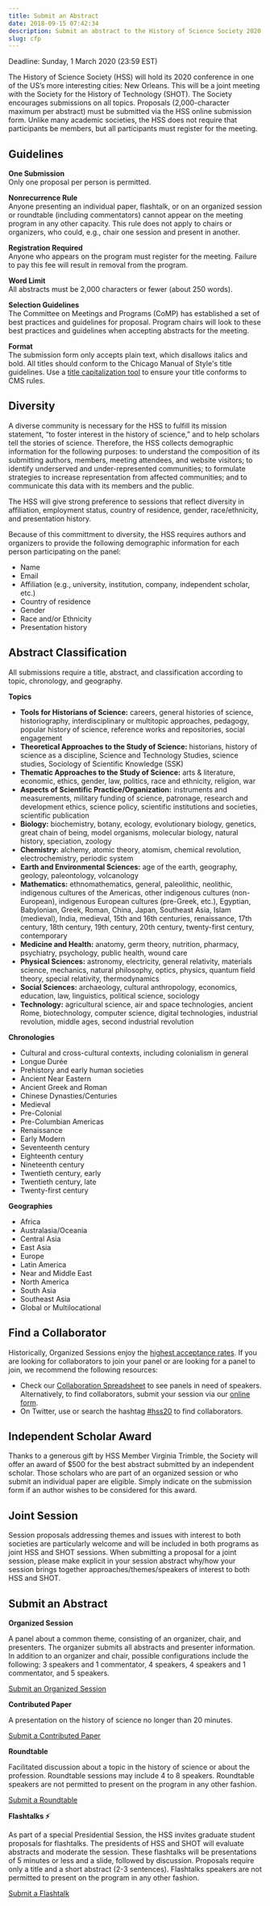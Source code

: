 ```yaml
---
title: Submit an Abstract
date: 2018-09-15 07:42:34
description: Submit an abstract to the History of Science Society 2020 Annual Meeting
slug: cfp
---
```


<span class="deadline">Deadline: Sunday, 1&nbsp;March&nbsp;2020&nbsp;(23:59&nbsp;EST)</span>

The History of Science Society (HSS) will hold its 2020 conference in one of the US’s more interesting cities: New Orleans. This will be a joint meeting with the Society for the History of Technology (SHOT). The Society encourages submissions on all topics. Proposals (2,000-character maximum per abstract) must be submitted via the HSS online submission form. Unlike many academic societies, the HSS does not require that participants be members, but all participants must register for the meeting.

## Guidelines

**One Submission**<br>
Only one proposal per person is permitted.

**Nonrecurrence Rule**<br>
Anyone presenting an individual paper, flashtalk, or on an organized session or roundtable (including commentators) cannot appear on the meeting program in any other capacity. This rule does not apply to chairs or organizers, who could, e.g., chair one session and present in another.

**Registration Required**<br>
Anyone who appears on the program must register for the meeting. Failure to pay this fee will result in removal from the program.

**Word Limit**<br>
All abstracts must be 2,000 characters or fewer (about 250 words).

**Selection Guidelines**<br>
The Committee on Meetings and Programs (CoMP) has established a set of best practices and guidelines for proposal. Program chairs will look to these best practices and guidelines when accepting abstracts for the meeting.

**Format**<br>
The submission form only accepts plain text, which disallows italics and bold. All titles should conform to the Chicago Manual of Style's title guidelines. Use a [title capitalization tool](https://thecapitalizer.com) to ensure your title conforms to CMS rules.

## Diversity

A diverse community is necessary for the HSS to fulfill its mission statement, &ldquo;to foster interest in the history of science,&rdquo; and to help scholars tell the stories of science. Therefore, the HSS collects demographic information for the following purposes: to understand the composition of its submitting authors, members, meeting attendees, and website visitors; to identify underserved and under-represented communities; to formulate strategies to increase representation from affected communities; and to communicate this data with its members and the public.

The HSS will give strong preference to sessions that reflect diversity in affiliation, employment status, country of residence, gender, race/ethnicity, and presentation history.

Because of this committment to diversity, the HSS requires authors and organizers to provide the following demographic information for each person participating on the panel:

- Name
- Email
- Affiliation (e.g., university, institution, company, independent scholar, etc.)
- Country of residence
- Gender
- Race and/or Ethnicity
- Presentation history

## Abstract Classification

All submissions require a title, abstract, and classification according to topic, chronology, and geography.

**Topics**

- **Tools for Historians of Science:** careers, general histories of science, historiography, interdisciplinary or multitopic approaches, pedagogy, popular history of science, reference works and repositories, social engagement
- **Theoretical Approaches to the Study of Science:** historians, history of science as a discipline, Science and Technology Studies, science studies, Sociology of Scientific Knowledge (SSK)
- **Thematic Approaches to the Study of Science:** arts & literature, economic, ethics, gender, law, politics, race and ethnicity, religion, war
- **Aspects of Scientific Practice/Organization:** instruments and measurements, military funding of science, patronage, research and development ethics, science policy, scientific institutions and societies, scientific publication
- **Biology:** biochemistry, botany, ecology, evolutionary biology, genetics, great chain of being, model organisms, molecular biology, natural history, speciation, zoology
- **Chemistry:** alchemy, atomic theory, atomism, chemical revolution, electrochemistry, periodic system
- **Earth and Environmental Sciences:** age of the earth, geography, geology, paleontology, volcanology
- **Mathematics:** ethnomathematics, general, paleolithic, neolithic, indigenous cultures of the Americas, other indigenous cultures (non-European), indigenous European cultures (pre-Greek, etc.), Egyptian, Babylonian, Greek, Roman, China, Japan, Southeast Asia, Islam (medieval), India, medieval, 15th and 16th centuries, renaissance, 17th century, 18th century, 19th century, 20th century, twenty-first century, contemporary
- **Medicine and Health:** anatomy, germ theory, nutrition, pharmacy, psychiatry, psychology, public health, wound care
- **Physical Sciences:** astronomy, electricity, general relativity, materials science, mechanics, natural philosophy, optics, physics, quantum field theory, special relativity, thermodynamics
- **Social Sciences:** archaeology, cultural anthropology, economics, education, law, linguistics, political science, sociology
- **Technology:** agricultural science, air and space technologies, ancient Rome, biotechnology, computer science, digital technologies, industrial revolution, middle ages, second industrial revolution

**Chronologies**

- Cultural and cross-cultural contexts, including colonialism in general
- Longue Durée
- Prehistory and early human societies
- Ancient Near Eastern
- Ancient Greek and Roman
- Chinese Dynasties/Centuries
- Medieval
- Pre-Colonial
- Pre-Columbian Americas
- Renaissance
- Early Modern
- Seventeenth century
- Eighteenth century
- Nineteenth century
- Twentieth century, early
- Twentieth century, late
- Twenty-first century

**Geographies**

- Africa
- Australasia/Oceania
- Central Asia
- East Asia
- Europe
- Latin America
- Near and Middle East
- North America
- South Asia
- Southeast Asia
- Global or Multilocational

## Find a Collaborator

Historically, Organized Sessions enjoy the [highest acceptance rates](https://hssonline.org/report/submissions/#acceptance-and-rejection-rates). If you are looking for collaborators to join your panel or are looking for a panel to join, we recommend the following resources:

- Check our [Collaboration Spreadsheet](https://docs.google.com/spreadsheets/d/17DK9wBx_V4UvyNB747hbSaAGkBct4h9Gjg0S5T9Jl0k/edit?usp=sharing) to see panels in need of speakers. Alternatively, to find collaborators, submit your session via our [online form](https://hssonline.formstack.com/forms/collaboration).
- On Twitter, use or search the hashtag [#hss20](https://twitter.com/search?q=%23hss20) to find collaborators.

## Independent Scholar Award

Thanks to a generous gift by HSS Member Virginia Trimble, the Society will offer an award of \$500 for the best abstract submitted by an independent scholar. Those scholars who are part of an organized session or who submit an individual paper are eligible. Simply indicate on the submission form if an author wishes to be considered for this award.

## Joint Session

Session proposals addressing themes and issues with interest to both societies are particularly welcome and will be included in both programs as joint HSS and SHOT sessions. When submitting a proposal for a joint session, please make explicit in your session abstract why/how your session brings together approaches/themes/speakers of interest to both HSS and SHOT.

## Submit an Abstract

<div class="submission-type">

<div class="submission-type__item">

<div>

**Organized Session**

A panel about a common theme, consisting of an organizer, chair, and presenters. The organizer submits all abstracts and presenter information. In addition to an organizer and chair, possible configurations include the following: 3 speakers and 1 commentator, 4 speakers, 4 speakers and 1 commentator, and 5 speakers.

</div>

<a href="https://hssonline.formstack.com/forms/organized_session" class="external-link">Submit an Organized Session</a>

</div>

<div class="submission-type__item">
<div>

**Contributed Paper**

A presentation on the history of science no longer than 20 minutes.

</div>

<a href="https://hssonline.formstack.com/forms/contributed_paper" class="external-link">Submit a Contributed Paper</a>

</div>
<div class="submission-type__item">
<div>

**Roundtable**

Facilitated discussion about a topic in the history of science or about the profession. Roundtable sessions may include 4 to 8 speakers. Roundtable speakers are not permitted to present on the program in any other fashion.

</div>

<a href="https://hssonline.formstack.com/forms/roundtable" class="external-link">Submit a Roundtable</a>

</div>
<div class="submission-type__item">
<div>

**Flashtalks ⚡**

As part of a special Presidential Session, the HSS invites graduate student proposals for flashtalks. The presidents of HSS and SHOT will evaluate abstracts and moderate the session. These flashtalks will be presentations of 5 minutes or less and a slide, followed by discussion. Proposals require only a title and a short abstract (2-3 sentences). Flashtalks speakers are not permitted to present on the program in any other fashion.

</div>

<a href="https://hssonline.formstack.com/forms/flashtalk" class="external-link">Submit a Flashtalk</a>

</div>
</div>
